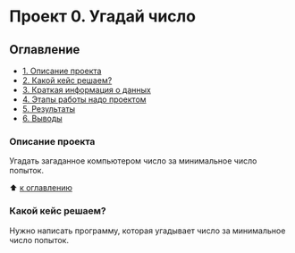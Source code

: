# Проект 0. Угадай число

## Оглавление
* [1. Описание проекта]()
* [2. Какой кейс решаем?]()
* [3. Краткая информация о данных]()
* [4. Этапы работы надо проектом]()
* [5. Результаты]()
* [6. Выводы]()

### Описание проекта
Угадать загаданное компьютером число за минимальное число попыток.

:arrow_up: [к оглавлению]()

### Какой кейс решаем?
Нужно написать программу, которая угадывает число за минимальное число попыток.